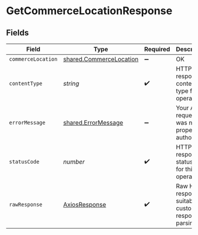 # GetCommerceLocationResponse


## Fields

| Field                                                                     | Type                                                                      | Required                                                                  | Description                                                               |
| ------------------------------------------------------------------------- | ------------------------------------------------------------------------- | ------------------------------------------------------------------------- | ------------------------------------------------------------------------- |
| `commerceLocation`                                                        | [shared.CommerceLocation](../../../sdk/models/shared/commercelocation.md) | :heavy_minus_sign:                                                        | OK                                                                        |
| `contentType`                                                             | *string*                                                                  | :heavy_check_mark:                                                        | HTTP response content type for this operation                             |
| `errorMessage`                                                            | [shared.ErrorMessage](../../../sdk/models/shared/errormessage.md)         | :heavy_minus_sign:                                                        | Your API request was not properly authorized.                             |
| `statusCode`                                                              | *number*                                                                  | :heavy_check_mark:                                                        | HTTP response status code for this operation                              |
| `rawResponse`                                                             | [AxiosResponse](https://axios-http.com/docs/res_schema)                   | :heavy_check_mark:                                                        | Raw HTTP response; suitable for custom response parsing                   |